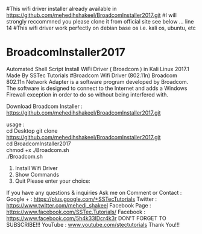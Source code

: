 #This wifi driver installer already available in https://github.com/mehedihshakeel/BroadcomInstaller2017.git
#I will strongly reccommned you please clone it from official site see below ... line 14
#This wifi driver work perfectly on debian base os i.e. kali os, ubuntu, etc 
# BroadcomInstaller2017
Automated Shell Script Install WiFi  Driver ( Broadcom ) in Kali Linux 2017.1 
Made By SSTec Tutorials
#Broadcom Wifi Driver (802.11n) Broadcom 802.11n Network Adapter is a software program developed by Broadcom.  
The software is designed to connect to the Internet and adds a Windows Firewall exception in order to do so without being interfered with.

Download Broadcom Installer :   
https://github.com/mehedihshakeel/BroadcomInstaller2017.git   

usage :   
cd Desktop  git clone https://github.com/mehedihshakeel/BroadcomInstaller2017.git  
cd BroadcomInstaller2017  
chmod +x ./Broadcom.sh  
./Broadcom.sh

1) Install Wifi Driver
2) Show Commands
3) Quit
Please enter your choice: 



If you have  any questions & inquiries Ask me on Comment or Contact : 
Google + : https://plus.google.com/+SSTecTutorials 
Twitter : https://www.twitter.com/mehedi_shakeel 
Facebook Page : https://www.facebook.com/SSTec.Tutorials/ 
Facebook : https://www.facebook.com/5h4k33lDcr4k3r 
DON'T FORGET TO SUBSCRIBE!!! 
YouTube : www.youtube.com/stectutorials
Thank You!!!
